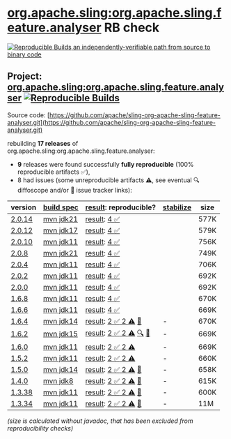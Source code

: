 [org.apache.sling:org.apache.sling.feature.analyser](https://central.sonatype.com/artifact/org.apache.sling/org.apache.sling.feature.analyser/versions) RB check
=======

[![Reproducible Builds](https://reproducible-builds.org/images/logos/rb.svg) an independently-verifiable path from source to binary code](https://reproducible-builds.org/)

## Project: [org.apache.sling:org.apache.sling.feature.analyser](https://central.sonatype.com/artifact/org.apache.sling/org.apache.sling.feature.analyser/versions) [![Reproducible Builds](https://img.shields.io/endpoint?url=https://raw.githubusercontent.com/jvm-repo-rebuild/reproducible-central/master/content/org/apache/sling/org.apache.sling.feature.analyser/badge.json)](https://github.com/jvm-repo-rebuild/reproducible-central/blob/master/content/org/apache/sling/org.apache.sling.feature.analyser/README.md)

Source code: [https://github.com/apache/sling-org-apache-sling-feature-analyser.git](https://github.com/apache/sling-org-apache-sling-feature-analyser.git)

rebuilding **17 releases** of org.apache.sling:org.apache.sling.feature.analyser:
- **9** releases were found successfully **fully reproducible** (100% reproducible artifacts :white_check_mark:),
- 8 had issues (some unreproducible artifacts :warning:, see eventual :mag: diffoscope and/or :memo: issue tracker links):

| version | [build spec](/BUILDSPEC.md) | [result](https://reproducible-builds.org/docs/jvm/): reproducible? | [stabilize](https://github.com/google/oss-rebuild/blob/main/cmd/stabilize/README.md) | size |
| -- | --------- | ------ | ------ | -- |
| [2.0.14](https://central.sonatype.com/artifact/org.apache.sling/org.apache.sling.feature.analyser/2.0.14/pom) | [mvn jdk21](org.apache.sling.feature.analyser-2.0.14.buildspec) | [result](org.apache.sling.feature.analyser-2.0.14.buildinfo): [4 :white_check_mark: ](org.apache.sling.feature.analyser-2.0.14.buildcompare) | | 577K |
| [2.0.12](https://central.sonatype.com/artifact/org.apache.sling/org.apache.sling.feature.analyser/2.0.12/pom) | [mvn jdk17](org.apache.sling.feature.analyser-2.0.12.buildspec) | [result](org.apache.sling.feature.analyser-2.0.12.buildinfo): [4 :white_check_mark: ](org.apache.sling.feature.analyser-2.0.12.buildcompare) | | 579K |
| [2.0.10](https://central.sonatype.com/artifact/org.apache.sling/org.apache.sling.feature.analyser/2.0.10/pom) | [mvn jdk11](org.apache.sling.feature.analyser-2.0.10.buildspec) | [result](org.apache.sling.feature.analyser-2.0.10.buildinfo): [4 :white_check_mark: ](org.apache.sling.feature.analyser-2.0.10.buildcompare) | | 756K |
| [2.0.8](https://central.sonatype.com/artifact/org.apache.sling/org.apache.sling.feature.analyser/2.0.8/pom) | [mvn jdk21](org.apache.sling.feature.analyser-2.0.8.buildspec) | [result](org.apache.sling.feature.analyser-2.0.8.buildinfo): [4 :white_check_mark: ](org.apache.sling.feature.analyser-2.0.8.buildcompare) | | 749K |
| [2.0.4](https://central.sonatype.com/artifact/org.apache.sling/org.apache.sling.feature.analyser/2.0.4/pom) | [mvn jdk11](org.apache.sling.feature.analyser-2.0.4.buildspec) | [result](org.apache.sling.feature.analyser-2.0.4.buildinfo): [4 :white_check_mark: ](org.apache.sling.feature.analyser-2.0.4.buildcompare) | | 706K |
| [2.0.2](https://central.sonatype.com/artifact/org.apache.sling/org.apache.sling.feature.analyser/2.0.2/pom) | [mvn jdk11](org.apache.sling.feature.analyser-2.0.2.buildspec) | [result](org.apache.sling.feature.analyser-2.0.2.buildinfo): [4 :white_check_mark: ](org.apache.sling.feature.analyser-2.0.2.buildcompare) | | 692K |
| [2.0.0](https://central.sonatype.com/artifact/org.apache.sling/org.apache.sling.feature.analyser/2.0.0/pom) | [mvn jdk11](org.apache.sling.feature.analyser-2.0.0.buildspec) | [result](org.apache.sling.feature.analyser-2.0.0.buildinfo): [4 :white_check_mark: ](org.apache.sling.feature.analyser-2.0.0.buildcompare) | | 692K |
| [1.6.8](https://central.sonatype.com/artifact/org.apache.sling/org.apache.sling.feature.analyser/1.6.8/pom) | [mvn jdk11](org.apache.sling.feature.analyser-1.6.8.buildspec) | [result](org.apache.sling.feature.analyser-1.6.8.buildinfo): [4 :white_check_mark: ](org.apache.sling.feature.analyser-1.6.8.buildcompare) | | 670K |
| [1.6.6](https://central.sonatype.com/artifact/org.apache.sling/org.apache.sling.feature.analyser/1.6.6/pom) | [mvn jdk11](org.apache.sling.feature.analyser-1.6.6.buildspec) | [result](org.apache.sling.feature.analyser-1.6.6.buildinfo): [4 :white_check_mark: ](org.apache.sling.feature.analyser-1.6.6.buildcompare) | | 669K |
| [1.6.4](https://central.sonatype.com/artifact/org.apache.sling/org.apache.sling.feature.analyser/1.6.4/pom) | [mvn jdk14](org.apache.sling.feature.analyser-1.6.4.buildspec) | [result](org.apache.sling.feature.analyser-1.6.4.buildinfo): [2 :white_check_mark:  2 :warning:](org.apache.sling.feature.analyser-1.6.4.buildcompare) [:memo:](https://github.com/apache/sling-org-apache-sling-feature-analyser/pull/36) | - | 670K |
| [1.6.2](https://central.sonatype.com/artifact/org.apache.sling/org.apache.sling.feature.analyser/1.6.2/pom) | [mvn jdk15](org.apache.sling.feature.analyser-1.6.2.buildspec) | [result](org.apache.sling.feature.analyser-1.6.2.buildinfo): [2 :white_check_mark:  2 :warning:](org.apache.sling.feature.analyser-1.6.2.buildcompare) [:mag:](org.apache.sling.feature.analyser-1.6.2.diffoscope) [:memo:](https://github.com/apache/sling-org-apache-sling-feature-analyser/pull/36) | - | 669K |
| [1.6.0](https://central.sonatype.com/artifact/org.apache.sling/org.apache.sling.feature.analyser/1.6.0/pom) | [mvn jdk11](org.apache.sling.feature.analyser-1.6.0.buildspec) | [result](org.apache.sling.feature.analyser-1.6.0.buildinfo): [2 :white_check_mark:  2 :warning:](org.apache.sling.feature.analyser-1.6.0.buildcompare) | - | 669K |
| [1.5.2](https://central.sonatype.com/artifact/org.apache.sling/org.apache.sling.feature.analyser/1.5.2/pom) | [mvn jdk11](org.apache.sling.feature.analyser-1.5.2.buildspec) | [result](org.apache.sling.feature.analyser-1.5.2.buildinfo): [2 :white_check_mark:  2 :warning:](org.apache.sling.feature.analyser-1.5.2.buildcompare) | - | 660K |
| [1.5.0](https://central.sonatype.com/artifact/org.apache.sling/org.apache.sling.feature.analyser/1.5.0/pom) | [mvn jdk14](org.apache.sling.feature.analyser-1.5.0.buildspec) | [result](org.apache.sling.feature.analyser-1.5.0.buildinfo): [2 :white_check_mark:  2 :warning:](org.apache.sling.feature.analyser-1.5.0.buildcompare) [:memo:](https://github.com/apache/sling-org-apache-sling-feature-analyser/pull/36) | - | 658K |
| [1.4.0](https://central.sonatype.com/artifact/org.apache.sling/org.apache.sling.feature.analyser/1.4.0/pom) | [mvn jdk8](org.apache.sling.feature.analyser-1.4.0.buildspec) | [result](org.apache.sling.feature.analyser-1.4.0.buildinfo): [2 :white_check_mark:  2 :warning:](org.apache.sling.feature.analyser-1.4.0.buildcompare) [:memo:](https://github.com/apache/sling-org-apache-sling-feature-analyser/pull/36) | - | 615K |
| [1.3.38](https://central.sonatype.com/artifact/org.apache.sling/org.apache.sling.feature.analyser/1.3.38/pom) | [mvn jdk11](org.apache.sling.feature.analyser-1.3.38.buildspec) | [result](org.apache.sling.feature.analyser-1.3.38.buildinfo): [2 :white_check_mark:  2 :warning:](org.apache.sling.feature.analyser-1.3.38.buildcompare) [:memo:](https://github.com/apache/sling-org-apache-sling-feature-analyser/pull/36) | - | 600K |
| [1.3.34](https://central.sonatype.com/artifact/org.apache.sling/org.apache.sling.feature.analyser/1.3.34/pom) | [mvn jdk11](org.apache.sling.feature.analyser-1.3.34.buildspec) | [result](org.apache.sling.feature.analyser-1.3.34.buildinfo): [2 :white_check_mark:  2 :warning:](org.apache.sling.feature.analyser-1.3.34.buildcompare) [:memo:](https://github.com/apache/sling-org-apache-sling-feature-analyser/pull/36) | - | 11M |

<i>(size is calculated without javadoc, that has been excluded from reproducibility checks)</i>

